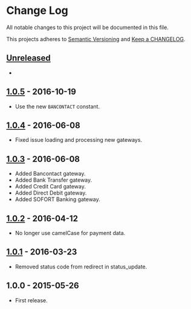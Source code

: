 # Change Log

All notable changes to this project will be documented in this file.

This projects adheres to [Semantic Versioning](http://semver.org/) and [Keep a CHANGELOG](http://keepachangelog.com/).

## [Unreleased][unreleased]
-

## [1.0.5] - 2016-10-19
- Use the new `BANCONTACT` constant.

## [1.0.4] - 2016-06-08
- Fixed issue loading and processing new gateways.

## [1.0.3] - 2016-06-08
- Added Bancontact gateway.
- Added Bank Transfer gateway.
- Added Credit Card gateway.
- Added Direct Debit gateway.
- Added SOFORT Banking gateway.

## [1.0.2] - 2016-04-12
- No longer use camelCase for payment data.

## [1.0.1] - 2016-03-23
- Removed status code from redirect in status_update.

## 1.0.0 - 2015-05-26
- First release.

[unreleased]: https://github.com/wp-pay-extensions/appthemes/compare/1.0.5...HEAD
[1.0.5]: https://github.com/wp-pay-extensions/appthemes/compare/1.0.4...1.0.5
[1.0.4]: https://github.com/wp-pay-extensions/appthemes/compare/1.0.3...1.0.4
[1.0.3]: https://github.com/wp-pay-extensions/appthemes/compare/1.0.2...1.0.3
[1.0.2]: https://github.com/wp-pay-extensions/appthemes/compare/1.0.1...1.0.2
[1.0.1]: https://github.com/wp-pay-extensions/appthemes/compare/1.0.0...1.0.1
